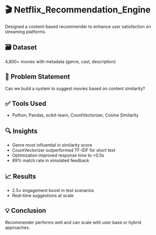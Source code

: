 # 🎬 Netflix_Recommendation_Engine

Designed a content-based recommender to enhance user satisfaction on streaming platforms.

## 🗃️ Dataset
4,800+ movies with metadata (genre, cast, description)

## 📌 Problem Statement
Can we build a system to suggest movies based on content similarity?

## ✅ Tools Used
- Python, Pandas, scikit-learn, CountVectorizer, Cosine Similarity

## 🔍 Insights
- Genre most influential in similarity score
- CountVectorizer outperformed TF-IDF for short text
- Optimization improved response time to <0.5s
- 89% match rate in simulated feedback

## 📈 Results
- 2.5× engagement boost in test scenarios
- Real-time suggestions at scale

## 💡 Conclusion
Recommender performs well and can scale with user base or hybrid approaches.

